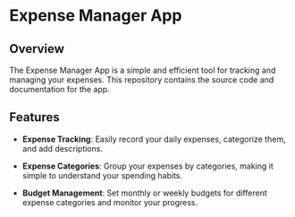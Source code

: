 # Expense Manager App

## Overview

The Expense Manager App is a simple and efficient tool for tracking and managing your expenses. This repository contains the source code and documentation for the app.

## Features

- **Expense Tracking**: Easily record your daily expenses, categorize them, and add descriptions.

- **Expense Categories**: Group your expenses by categories, making it simple to understand your spending habits.

- **Budget Management**: Set monthly or weekly budgets for different expense categories and monitor your progress.


